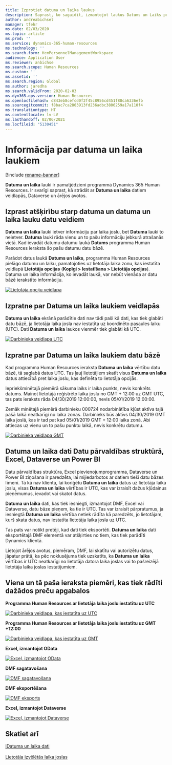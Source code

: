 ```yaml
---
title: Izprotiet datuma un laika laukus
description: Saprast, ko sagaidīt, izmantojot laukus Datums un Laiks programmā Microsoft Dynamics 365 Human Resources.
author: andreabichsel
manager: tfehr
ms.date: 02/03/2020
ms.topic: article
ms.prod: ''
ms.service: dynamics-365-human-resources
ms.technology: ''
ms.search.form: HcmPersonnelManagementWorkspace
audience: Application User
ms.reviewer: anbichse
ms.search.scope: Human Resources
ms.custom: ''
ms.assetid: ''
ms.search.region: Global
ms.author: jaredha
ms.search.validFrom: 2020-02-03
ms.dyn365.ops.version: Human Resources
ms.openlocfilehash: d843eb8cefcd0f2f45c8956cd451f88ca6336efb
ms.sourcegitcommit: f8bac7ca2803913fd236adbc3806259a17a110f4
ms.translationtype: HT
ms.contentlocale: lv-LV
ms.lasthandoff: 02/06/2021
ms.locfileid: "5130451"
---
```

# <a name="understand-date-and-time-fields"></a>Informācija par datuma un laika laukiem

[!include [rename-banner](~/includes/cc-data-platform-banner.md)]

**Datuma un laika** lauki ir pamatjēdzieni programmā Dynamics 365 Human Resources. Ir svarīgi saprast, kā strādāt ar **Datuma un laika** datiem veidlapās, Dataverse un ārējos avotos.

## <a name="understanding-the-difference-between-date-and-date-and-time-field-data-types"></a>Izprast atšķirību starp datuma un datuma un laika lauku datu veidiem

**Datuma un laika** lauki ietver informāciju par laika joslu, bet **Datuma** lauki to neietver. **Datuma** lauki rāda vienu un to pašu informāciju jebkurā atrašanās vietā. Kad ievadāt datumu datumu laukā **Datums** programma Human Resources ieraksta šo pašu datumu datu bāzē.

Parādot datus laukā **Datums un laiks**, programma Human Resources pielāgo datumu un laiku, pamatojoties uz lietotāja laika zonu, kas iestatīta veidlapā **Lietotāja opcijas** (**Kopīgi > Iestatīšana > Lietotāja opcijas**). Datuma un laika informācija, ko ievadāt laukā, var nebūt vienāda ar datu bāzē ierakstīto informāciju.

[![Lietotāja opciju veidlapa](./media/useroptionsform.png)](./media/useroptionsform.png)

## <a name="understanding-date-and-time-fields-in-forms"></a>Izpratne par Datuma un laika laukiem veidlapās 

**Datuma un laika** ekrānā parādītie dati nav tādi paši kā dati, kas tiek glabāti datu bāzē, ja lietotāja laika josla nav iestatīta uz koordinēto pasaules laiku (UTC). Dati **Datuma un laika** laukos vienmēr tiek glabāti kā UTC.

[![Darbinieka veidlapa UTC](./media/worker-form.png)](./media/worker-form.png)

## <a name="understand-date-and-time-fields-in-the-database"></a>Izpratne par Datuma un laika laukiem datu bāzē 

Kad programma Human Resources ieraksta **Datuma un laika** vērtību datu bāzē, tā saglabā datus UTC. Tas ļauj lietotājiem skatīt visus **Datuma un laika** datus attiecībā pret laika joslu, kas definēta to lietotāja opcijās.
 
Iepriekšminētajā piemērā sākuma laiks ir laika punkts, nevis konkrēts datums. Mainot lietotājā reģistrēto laika joslu no GMT + 12:00 uz GMT UTC, tas pats ieraksts rāda 04/30/2019 12:00:00, nevis 05/01/2019 12:00:00.
  
Zemāk minētajā piemērā darbinieku 000724 nodarbinātība kļūst aktīva tajā pašā laikā neatkarīgi no laika zonas. Darbinieks būs aktīvs 04/30/2019 GMT laika joslā, kas ir tad pat kad 05/01/2019 GMT + 12:00 laika zonā. Abi attiecas uz vienu un to pašu punktu laikā, nevis konkrētu datumu. 

[![Darbinieka veidlapa GMT](./media/worker-form2.png)](./media/worker-form2.png)

## <a name="date-and-time-data-in-data-management-framework-excel-dataverse-and-power-bi"></a>Datuma un laika dati Datu pārvaldības struktūrā, Excel, Dataverse un Power BI 

Datu pārvaldības struktūra, Excel pievienojumprogramma, Dataverse un Power BI ziņošana ir paredzēta, lai mijiedarbotos ar datiem tieši datu bāzes līmenī. Tā kā nav klienta, lai koriģētu **Datuma un laika** datus uz lietotāja laika joslu, visas **Datuma un laika** vērtības ir UTC, kas var izraisīt dažus kļūdainus pieņēmumus, ievadot vai skatot datus.  
 
**Datuma un laika** dati, kas tiek iesniegti, izmantojot DMF, Excel vai Dataverse, datu bāze pieņem, ka tie ir UTC. Tas var izraisīt pārpratumus, ja iesniegtā **Datuma un laika** vērtība netiek rādīta kā paredzēts, jo lietotājam, kurš skata datus, nav iestatīta lietotāja laika josla uz UTC. 
 
Tas pats var notikt pretēji, kad dati tiek eksportēti. **Datuma un laika** dati eksportētajā DMF elementā var atšķirties no tiem, kas tiek parādīti Dynamics klientā. 
 
Lietojot ārējos avotus, piemēram, DMF, lai skatītu vai autorizētu datus, jāpatur prātā, ka pēc noklusējuma tiek uzskatīts, ka **Datuma un laika** vērtības ir UTC neatkarīgi no lietotāja datora laika joslas vai to pašreizējā lietotāja laika joslas iestatījumiem. 

## <a name="examples-of-the-same-record-being-displayed-in-different-product-areas"></a>Viena un tā paša ieraksta piemēri, kas tiek rādīti dažādos preču apgabalos 

**Programma Human Resources ar lietotāja laika joslu iestatītu uz UTC**

[![Darbinieka veidlapa, kas iestatīta uz UTC](./media/worker-form3.png)](./media/worker-form3.png)

**Programma Human Resources ar lietotāja laika joslu iestatītu uz GMT +12:00** 

[![Darbinieka veidlapa, kas iestatīta uz GMT](./media/worker-form4.png)](./media/worker-form4.png)

**Excel, izmantojot OData**

[![Excel, izmantojot OData](./media/Excelviaodata.png)](./media/Excelviaodata.png)

**DMF sagatavošana**

[![DMF sagatavošana](./media/DMFStaging.png)](./media/DMFStaging.png)

**DMF eksportēšana**

[![DMF eksports](./media/DMFexport.png)](./media/DMFexport.png)

**Excel, izmantojot Dataverse**

[![Excel, izmantojot Dataverse](./media/ExcelCDS.png)](./media/ExcelCDS.png)

## <a name="see-also"></a>Skatiet arī

[IDatuma un laika dati](https://docs.microsoft.com/dynamics365/unified-operations/fin-and-ops/organization-administration/date-time-zones)<br></br>
[Lietotāja izvēlētās laika joslas](https://docs.microsoft.com/dynamics365/unified-operations/fin-and-ops/organization-administration/tasks/set-users-preferred-time-zone) 

